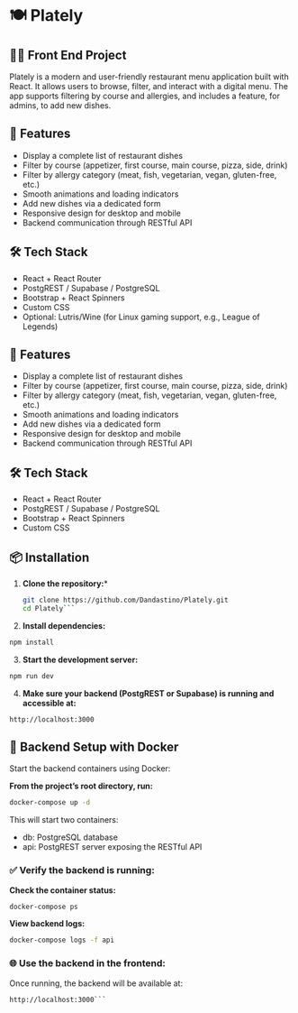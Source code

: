 # 🍽️ Plately

## 👨‍💻 Front End Project 

Plately is a modern and user-friendly restaurant menu application built with React. It allows users to browse, filter, and interact with a digital menu. The app supports filtering by course and allergies, and includes a feature, for admins, to add new dishes.

## 🚀 Features

- Display a complete list of restaurant dishes
- Filter by course (appetizer, first course, main course, pizza, side, drink)
- Filter by allergy category (meat, fish, vegetarian, vegan, gluten-free, etc.)
- Smooth animations and loading indicators
- Add new dishes via a dedicated form
- Responsive design for desktop and mobile
- Backend communication through RESTful API

## 🛠️ Tech Stack

- React + React Router
- PostgREST / Supabase / PostgreSQL
- Bootstrap + React Spinners
- Custom CSS
- Optional: Lutris/Wine (for Linux gaming support, e.g., League of Legends)

## 🚀 Features

- Display a complete list of restaurant dishes
- Filter by course (appetizer, first course, main course, pizza, side, drink)
- Filter by allergy category (meat, fish, vegetarian, vegan, gluten-free, etc.)
- Smooth animations and loading indicators
- Add new dishes via a dedicated form
- Responsive design for desktop and mobile
- Backend communication through RESTful API

## 🛠️ Tech Stack

- React + React Router
- PostgREST / Supabase / PostgreSQL
- Bootstrap + React Spinners
- Custom CSS

## 📦 Installation

1. **Clone the repository:***
   ```bash
   git clone https://github.com/Dandastino/Plately.git
   cd Plately```

2. **Install dependencies:**
  ```bash
  npm install
  ```

3. **Start the development server:**
  ```bash
  npm run dev
  ```

4. **Make sure your backend (PostgREST or Supabase) is running and accessible at:**
  ```arduino
  http://localhost:3000
  ```


## 🐳 Backend Setup with Docker

Start the backend containers using Docker:

**From the project’s root directory, run:**
```bash
docker-compose up -d
```

This will start two containers:
- db: PostgreSQL database
- api: PostgREST server exposing the RESTful API

### ✅ Verify the backend is running:

**Check the container status:**
```bash
docker-compose ps
```

**View backend logs:**
```bash
docker-compose logs -f api
```

### 🌐 Use the backend in the frontend:

Once running, the backend will be available at:

```arduino
http://localhost:3000```